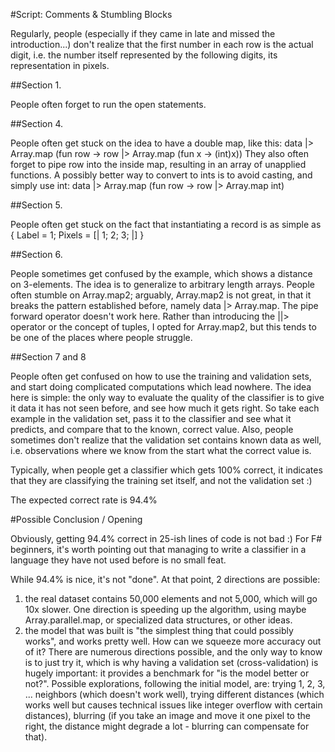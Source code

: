 #Script: Comments & Stumbling Blocks

Regularly, people (especially if they came in late and missed the introduction...) don't realize that the first number in each row is the actual digit, i.e. the number itself represented by the following digits, its representation in pixels.

##Section 1. 

People often forget to run the open statements.

##Section 4.

People often get stuck on the idea to have a double map, like this:
data |> Array.map (fun row -> row |> Array.map (fun x -> (int)x))
They also often forget to pipe row into the inside map, resulting in an array of unapplied functions.
A possibly better way to convert to ints is to avoid casting, and simply use int:
data |> Array.map (fun row -> row |> Array.map int)

##Section 5.

People often get stuck on the fact that instantiating a record is as simple as { Label = 1; Pixels = [| 1; 2; 3; |] }

##Section 6.

People sometimes get confused by the example, which shows a distance on 3-elements. The idea is to generalize to arbitrary length arrays.
People often stumble on Array.map2; arguably, Array.map2 is not great, in that it breaks the pattern established before, namely data |> Array.map. The pipe forward operator doesn't work here. Rather than introducing the ||> operator or the concept of tuples, I opted for Array.map2, but this tends to be one of the places where people struggle.

##Section 7 and 8

People often get confused on how to use the training and validation sets, and start doing complicated computations which lead nowhere. The idea here is simple: the only way to evaluate the quality of the classifier is to give it data it has not seen before, and see how much it gets right. So take each example in the validation set, pass it to the classifier and see what it predicts, and compare that to the known, correct value.
Also, people sometimes don't realize that the validation set contains known data as well, i.e. observations where we know from the start what the correct value is.

Typically, when people get a classifier which gets 100% correct, it indicates that they are classifying the training set itself, and not the validation set :)

The expected correct rate is 94.4%

#Possible Conclusion / Opening

Obviously, getting 94.4% correct in 25-ish lines of code is not bad :)
For F# beginners, it's worth pointing out that managing to write a classifier in a language they have not used before is no small feat.

While 94.4% is nice, it's not "done". At that point, 2 directions are possible:
1) the real dataset contains 50,000 elements and not 5,000, which will go 10x slower. One direction is speeding up the algorithm, using maybe Array.parallel.map, or specialized data structures, or other ideas.
2) the model that was built is "the simplest thing that could possibly works", and works pretty well. How can we squeeze more accuracy out of it? There are numerous directions possible, and the only way to know is to just try it, which is why having a validation set (cross-validation) is hugely important: it provides a benchmark for "is the model better or not?". Possible explorations, following the initial model, are: trying 1, 2, 3, ... neighbors (which doesn't work well), trying different distances (which works well but causes technical issues like integer overflow with certain distances), blurring (if you take an image and move it one pixel to the right, the distance might degrade a lot - blurring can compensate for that).
